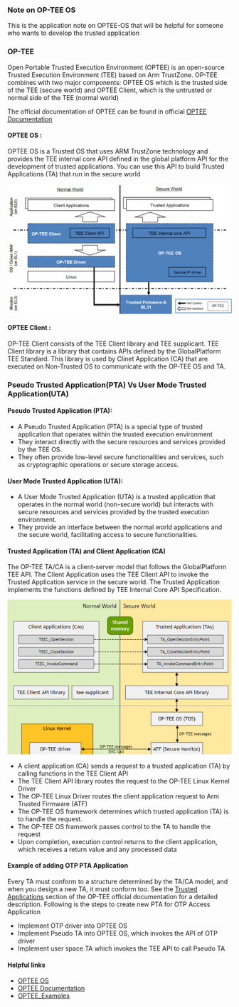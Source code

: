 ### Note on OP-TEE OS
This is the application note on OPTEE-OS that will be helpful for someone who wants to develop the trusted application

### OP-TEE
Open Portable Trusted Execution Environment (OPTEE) is an open-source Trusted Execution Environment (TEE) based on Arm TrustZone.
OP-TEE combines with two major components: OPTEE OS which is the trusted side of the TEE (secure world) and OPTEE Client, which is the untrusted or normal side of the TEE (normal world)

The official documentation of OPTEE can be found in official [OPTEE Documentation](https://optee.readthedocs.io/en/latest/)

#### OPTEE OS :
OPTEE OS is a Trusted OS that uses ARM TrustZone technology and provides
the TEE internal core API defined in the global platform API for the development of trusted applications.
You can use this API to build Trusted Applications (TA) that run in the secure world

![OP-TEE OS Architecture](op-tee-os-diagram.png)


#### OPTEE Client :
OP-TEE Client consists of the TEE Client library and TEE supplicant.
TEE Client library is a library that contains APIs defined by the GlobalPlatform TEE Standard.
This library is used by Clinet Application (CA) that are executed on Non-Trusted OS to communicate with the OP-TEE OS and TA.

### Pseudo Trusted Application(PTA) Vs User Mode Trusted Application(UTA)

#### Pseudo Trusted Application (PTA): 
- A Pseudo Trusted Application (PTA) is a special type of trusted application that operates within the trusted execution environment
- They interact directly with the secure resources and services provided by the TEE OS.
- They often provide low-level secure functionalities and services, such as cryptographic operations or secure storage access.

#### User Mode Trusted Application (UTA):
- A User Mode Trusted Application (UTA) is a trusted application that operates in the normal world (non-secure world) but 
interacts with secure resources and services provided by the trusted execution environment.
- They provide an interface between the normal world applications and the secure world, facilitating access to secure functionalities.

#### Trusted Application (TA) and Client Application (CA)

The OP-TEE TA/CA is a client-server model that follows the GlobalPlatform TEE API. 
The Client Application uses the TEE Client API to invoke the Trusted Application service in the secure world. 
The Trusted Application implements the functions defined by TEE Internal Core API Specification.

![TA/CA working model](TA-CA-diagram.png) 


* A client application (CA) sends a request to a trusted application (TA) by calling functions in the TEE Client API
* The TEE Client API library routes the request to the OP-TEE Linux Kernel Driver
* The OP-TEE Linux Driver routes the client application request to Arm Trusted Firmware (ATF)
* The OP-TEE OS framework determines which trusted application (TA) is to handle the request.
* The OP-TEE OS framework passes control to the TA to handle the request
* Upon completion, execution control returns to the client application,
  which receives a return value and any processed data

#### Example of adding OTP PTA Application
Every TA must conform to a structure determined by the TA/CA model, and when you design a new TA, it must conform too.
See the [Trusted Applications](https://optee.readthedocs.io/en/latest/building/trusted_applications.html#build-trusted-applications) section of the OP-TEE official documentation for a detailed description.
Following is the steps to create new PTA for OTP Access Application
* Implement OTP driver into OPTEE OS
* Implement Pseudo TA into OPTEE OS, which invokes the API of OTP driver
* Implement user space TA which invokes the TEE API to call Pseudo TA

 #### Helpful links
 * [OPTEE OS](https://github.com/OP-TEE/optee_os)
 * [OPTEE Documentation](https://github.com/OP-TEE/optee_os)
 * [OPTEE_Examples](https://optee.readthedocs.io/en/latest/building/gits/optee_examples/optee_examples.html)
  
  


